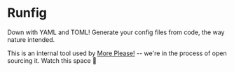 # Runfig

Down with YAML and TOML! Generate your config files from code, the way nature intended.

This is an internal tool used by [More Please!](https://moreplease.com) -- we're in the process of open sourcing it. Watch this space 👀
